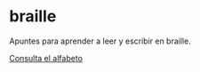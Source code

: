 # braille
Apuntes para aprender a leer y escribir en braille.

[Consulta el alfabeto](https://rgmagadan.github.io/braille/braille.xml)